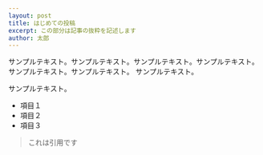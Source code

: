 ```yaml
---
layout: post
title: はじめての投稿
excerpt: この部分は記事の抜粋を記述します
author: 太郎
---
```


サンプルテキスト。サンプルテキスト。サンプルテキスト。サンプルテキスト。サンプルテキスト。サンプルテキスト。
サンプルテキスト。

サンプルテキスト。

* 項目１
* 項目２
* 項目３

> これは引用です
